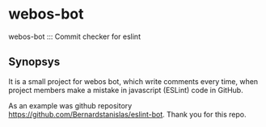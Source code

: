 # webos-bot
webos-bot ::: Commit checker for eslint

## Synopsys
It is a small project for webos bot, which write comments every time, when
project members make a mistake in javascript (ESLint) code in GitHub.

As an example was github repository https://github.com/Bernardstanislas/eslint-bot.
Thank you for this repo.
